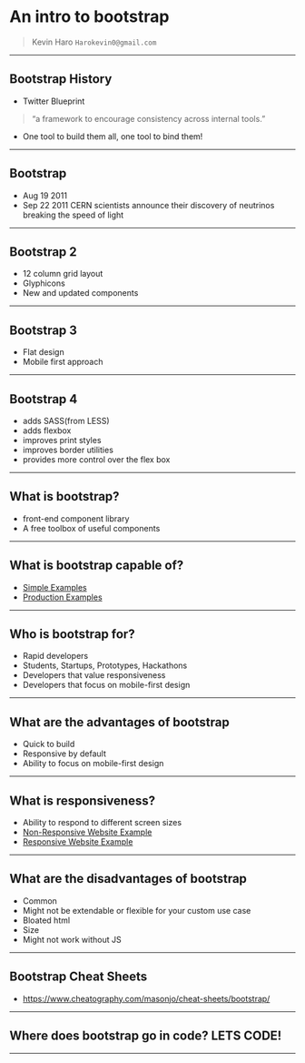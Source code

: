 # An intro to bootstrap
> Kevin Haro
`Harokevin0@gmail.com`
---

<!-- ## Why is the 4 in bootstrap 4 important?
- Is there a bootstrap 1?
- 2 exists... right?
- 3 EXISTS!
- 4 IS BEHTA!
--- -->

## Bootstrap History
- Twitter Blueprint
> “a framework to encourage consistency across internal tools.”
- One tool to build them all, one tool to bind them!
<!-- TODO LoTR cartoon -->
---

## Bootstrap
- Aug 19 2011
- Sep 22 2011 CERN scientists announce their discovery of neutrinos breaking the speed of light
---

## Bootstrap 2
- 12 column grid layout
- Glyphicons
- New and updated components
---

## Bootstrap 3
- Flat design
- Mobile first approach
---

## Bootstrap 4
- adds SASS(from LESS)
- adds flexbox
- improves print styles
- improves border utilities
- provides more control over the flex box
---

## What is bootstrap?
- front-end component library
- A free toolbox of useful components
<!--
TODO: speaker notes FTW!
TODO: show what bootstrap is capable of
TODO: show old physics website
 -->
---

## What is bootstrap capable of?
- [Simple Examples](https://getbootstrap.com/docs/4.1/examples/)
- [Production Examples](http://blog.creative-tim.com/web-design/15-gorgeous-sites-built-twitter-bootstrap/)
---

## Who is bootstrap for?
- Rapid developers
- Students, Startups, Prototypes, Hackathons
- Developers that value responsiveness
- Developers that focus on mobile-first design
---

## What are the advantages of bootstrap
- Quick to build
- Responsive by default
- Ability to focus on mobile-first design
---

## What is responsiveness?
- Ability to respond to different screen sizes
- [Non-Responsive Website Example](https://www.amazon.com/)
- [Responsive Website Example](http://themes.getbootstrap.com/preview/?theme_id=1468&show_new=)
---

## What are the disadvantages of bootstrap
- Common
- Might not be extendable or flexible for your custom use case
- Bloated html
- Size
- Might not work without JS
---


## Bootstrap Cheat Sheets
- https://www.cheatography.com/masonjo/cheat-sheets/bootstrap/
---

## Where does bootstrap go in code? LETS CODE!
---
